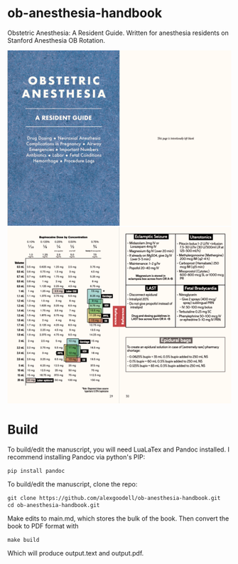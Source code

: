 # ob-anesthesia-handbook
Obstetric Anesthesia: A Resident Guide. Written for anesthesia residents on Stanford Anesthesia OB Rotation.

![preview of book](teaser/1.png)
![preview of book](teaser/2.png)


# Build

To build/edit the manuscript, you will need LuaLaTex and Pandoc installed. I recommend installing Pandoc via python's PIP:

``` 
pip install pandoc
```

To build/edit the manuscript, clone the repo:

```
git clone https://github.com/alexgoodell/ob-anesthesia-handbook.git
cd ob-anesthesia-handbook.git
```

Make edits to main.md, which stores the bulk of the book. Then convert the book to PDF format with

```
make build
```

Which will produce output.text and output.pdf.